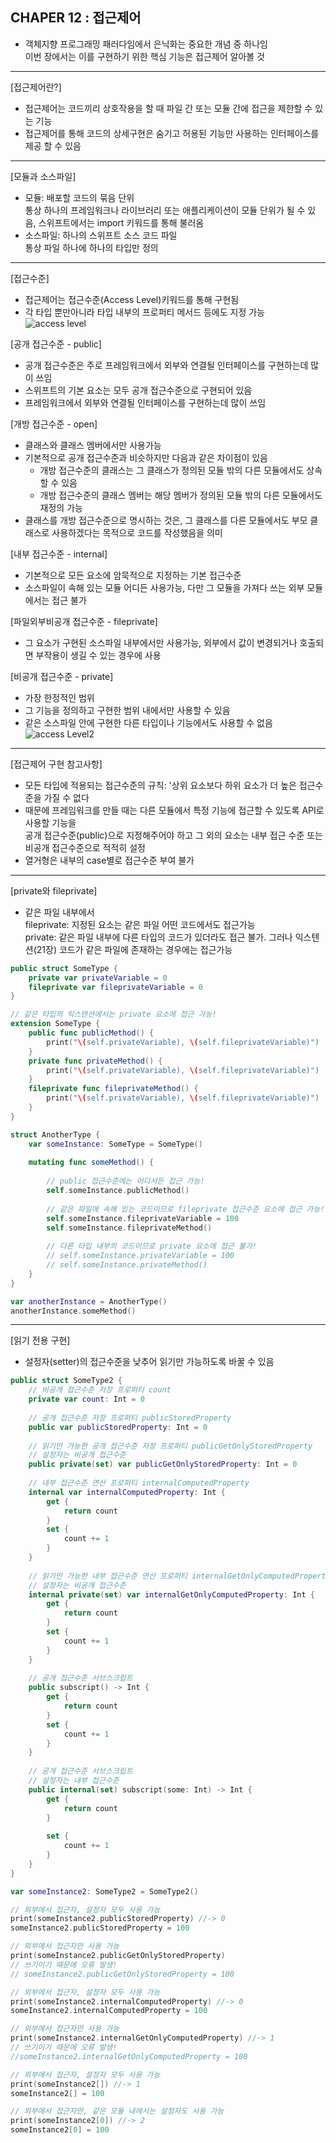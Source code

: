 
CHAPER 12 : 접근제어  
---
* 객체지향 프로그래밍 패러다임에서 은닉화는 중요한 개념 중 하나임  
이번 장에서는 이를 구현하기 위한 핵심 기능은 접근제어 알아볼 것
---
 [접근제어란?]  
 * 접근제어는 코드끼리 상호작용을 할 때 파일 간 또는 모듈 간에 접근을 제한할 수 있는 기능  
 * 접근제어를 통해 코드의 상세구현은 숨기고 허용된 기능만 사용하는 인터페이스를 제공 할 수 있음  
---
 [모듈과 소스파일]  
 * 모듈: 배포할 코드의 묶음 단위  
통상 하나의 프레임워크나 라이브러리 또는 애플리케이션이 모듈 단위가 될 수 있음, 스위프트에서는 import 키워드를 통해 불러옴  
 * 소스파일: 하나의 스위프트 소스 코드 파일  
 통상 파일 하나에 하나의 타입만 정의  
---
 [접근수준]  
 * 접근제어는 접근수준(Access Level)키워드를 통해 구현됨   
 * 각 타입 뿐만아니라 타입 내부의 프로퍼티 메서드 등에도 지정 가능   
 ![access level](/images/accessLevel01.png)
  
 [공개 접근수준 - public]  
 * 공개 접근수준은 주로 프레임워크에서 외부와 연결될 인터페이스를 구현하는데 많이 쓰임  
 * 스위프트의 기본 요소는 모두 공개 접근수준으로 구현되어 있음  
 * 프레임워크에서 외부와 연결될 인터페이스를 구현하는데 많이 쓰임  
  
 [개방 접근수준 - open]  
 * 클래스와 클래스 멤버에서만 사용가능  
 * 기본적으로 공개 접근수준과 비슷하지만 다음과 같은 차이점이 있음  
    * 개방 접근수준의 클래스는 그 클래스가 정의된 모듈 밖의 다른 모듈에서도 상속할 수 있음  
    * 개방 접근수준의 클래스 멤버는 해당 멤버가 정의된 모듈 밖의 다른 모듈에서도 재정의 가능  
 * 클래스를 개방 접근수준으로 명시하는 것은, 그 클래스를 다른 모듈에서도 부모 클래스로 사용하겠다는 목적으로 코드를 작성했음을 의미  
  
 [내부 접근수준 - internal]  
 * 기본적으로 모든 요소에 암묵적으로 지정하는 기본 접근수준  
 * 소스파일이 속해 있는 모듈 어디든 사용가능, 다만 그 모듈을 가져다 쓰는 외부 모듈에서는 접근 불가  
  
 [파일외부비공개 접근수준 - fileprivate]  
 * 그 요소가 구현된 소스파일 내부에서만 사용가능, 외부에서 값이 변경되거나 호출되면 부작용이 생길 수 있는 경우에 사용  
  
 [비공개 접근수준 - private]  
 * 가장 한정적인 범위  
 * 그 기능을 정의하고 구현한 범위 내에서만 사용할 수 있음  
 * 같은 소스파일 안에 구현한 다른 타입이나 기능에서도 사용할 수 없음  
![access Level2](/images/accessLevel02.png)
---
 [접근제어 구현 참고사항]  
 * 모든 타입에 적용되는 접근수준의 규칙: '상위 요소보다 하위 요소가 더 높은 접근수준을 가질 수 없다  
 * 때문에 프레임워크를 만들 때는 다른 모듈에서 특정 기능에 접근할 수 있도록 API로 사용할 기능을  
 공개 접근수준(public)으로 지정해주어야 하고 그 외의 요소는 내부 접근 수준 또는 비공개 접근수준으로 적적히 설정  
 * 열거형은 내부의 case별로 접근수준 부여 불가  
---
 [private와 fileprivate]  
 * 같은 파일 내부에서  
 fileprivate: 지정된 요소는 같은 파일 어떤 코드에서도 접근가능  
 private: 같은 파일 내부에 다른 타입의 코드가 있더라도 접근 불가. 그러나 익스텐션(21장) 코드가 같은 파일에 존재하는 경우에는 접근가능  
```swift
public struct SomeType {
    private var privateVariable = 0
    fileprivate var fileprivateVariable = 0
}

// 같은 타입의 익스텐션에서는 private 요소에 접근 가능!
extension SomeType {
    public func publicMethod() {
        print("\(self.privateVariable), \(self.fileprivateVariable)")
    }
    private func privateMethod() {
        print("\(self.privateVariable), \(self.fileprivateVariable)")
    }
    fileprivate func fileprivateMethod() {
        print("\(self.privateVariable), \(self.fileprivateVariable)")
    }
}

struct AnotherType {
    var someInstance: SomeType = SomeType()
    
    mutating func someMethod() {
        
        // public 접근수준에는 어디서든 접근 가능!
        self.someInstance.publicMethod()
        
        // 같은 파일에 속해 있는 코드이므로 fileprivate 접근수준 요소에 접근 가능!
        self.someInstance.fileprivateVariable = 100
        self.someInstance.fileprivateMethod()
        
        // 다른 타입 내부의 코드이므로 private 요소에 접근 불가!
        // self.someInstance.privateVariable = 100
        // self.someInstance.privateMethod()
    }
}

var anotherInstance = AnotherType()
anotherInstance.someMethod()
```
---
 [읽기 전용 구현]  
 * 설정자(setter)의 접근수준을 낮추어 읽기만 가능하도록 바꿀 수 있음  
```swift
public struct SomeType2 {
    // 비공개 접근수준 저장 프로퍼티 count
    private var count: Int = 0
    
    // 공개 접근수준 저장 프로퍼티 publicStoredProperty
    public var publicStoredProperty: Int = 0
    
    // 읽기만 가능한 공개 접근수준 저장 프로퍼티 publicGetOnlyStoredProperty
    // 설정자는 비공개 접근수준
    public private(set) var publicGetOnlyStoredProperty: Int = 0
    
    // 내부 접근수준 연산 프로퍼티 internalComputedProperty
    internal var internalComputedProperty: Int {
        get {
            return count
        }
        set {
            count += 1
        }
    }
    
    // 읽기만 가능한 내부 접근수준 연산 프로퍼티 internalGetOnlyComputedProperty
    // 설정자는 비공개 접근수준
    internal private(set) var internalGetOnlyComputedProperty: Int {
        get {
            return count
        }
        set {
            count += 1
        }
    }
    
    // 공개 접근수준 서브스크립트
    public subscript() -> Int {
        get {
            return count
        }
        set {
            count += 1
        }
    }
    
    // 공개 접근수준 서브스크립트
    // 설정자는 내부 접근수준
    public internal(set) subscript(some: Int) -> Int {
        get {
            return count
        }
        
        set {
            count += 1
        }
    }
}

var someInstance2: SomeType2 = SomeType2()

// 외부에서 접근자, 설정자 모두 사용 가능
print(someInstance2.publicStoredProperty) //-> 0
someInstance2.publicStoredProperty = 100

// 외부에서 접근자만 사용 가능
print(someInstance2.publicGetOnlyStoredProperty)
// 쓰기이기 때문에 오류 발생!
// someInstance2.publicGetOnlyStoredProperty = 100

// 외부에서 접근자, 설정자 모두 사용 가능
print(someInstance2.internalComputedProperty) //-> 0
someInstance2.internalComputedProperty = 100

// 외부에서 접근자만 사용 가능
print(someInstance2.internalGetOnlyComputedProperty) //-> 1
// 쓰기이기 때문에 오류 발생!
//someInstance2.internalGetOnlyComputedProperty = 100

// 외부에서 접근자, 설정자 모두 사용 가능
print(someInstance2[]) //-> 1
someInstance2[] = 100

// 외부에서 접근자만, 같은 모듈 내에서는 설정자도 사용 가능
print(someInstance2[0]) //-> 2
someInstance2[0] = 100
```
